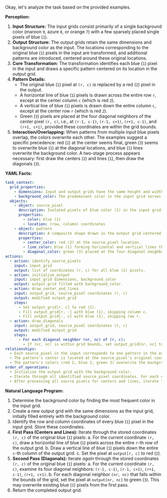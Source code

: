 Okay, let's analyze the task based on the provided examples.

**Perception:**

1.  **Input Structure:** The input grids consist primarily of a single background color (maroon `9`, azure `8`, or orange `7`) with a few sparsely placed single pixels of blue (`1`).
2.  **Output Structure:** The output grids retain the same dimensions and background color as the input. The locations corresponding to the original blue (`1`) pixels in the input are transformed, and additional patterns are introduced, centered around these original locations.
3.  **Core Transformation:** The transformation identifies each blue (`1`) pixel in the input and draws a specific pattern centered on its location in the output grid.
4.  **Pattern Details:**
    *   The original blue (`1`) pixel at `(r, c)` is replaced by a red (`2`) pixel in the output.
    *   A horizontal line of blue (`1`) pixels is drawn across the entire row `r`, except at the center column `c` (which is red `2`).
    *   A vertical line of blue (`1`) pixels is drawn down the entire column `c`, except at the center row `r` (which is red `2`).
    *   Green (`3`) pixels are placed at the four diagonal neighbors of the center pixel `(r, c)`, i.e., at `(r-1, c-1)`, `(r-1, c+1)`, `(r+1, c-1)`, and `(r+1, c+1)`, provided these coordinates are within the grid bounds.
5.  **Interaction/Overlapping:** When patterns from multiple input blue pixels overlap, the colors overwrite each other. The examples suggest a specific precedence: red (`2`) at the center seems final, green (`3`) seems to overwrite blue (`1`) at the diagonal locations, and blue (`1`) lines overwrite the background color. A two-stage process appears necessary: first draw the centers (`2`) and lines (`1`), then draw the diagonals (`3`).

**YAML Facts:**


```yaml
task_context:
  grid_properties:
    - dimensions: Input and output grids have the same height and width.
    - background_color: The predominant color in the input grid serves as the background and is preserved in the output grid where no other pattern is drawn.
  objects:
    - object: source_pixel
      description: Isolated pixels of blue color (1) in the input grid.
      properties:
        - color: blue (1)
        - location: (row, column) coordinates
    - object: pattern
      description: A composite shape drawn in the output grid centered on the location of each source_pixel.
      properties:
        - center_color: red (2) at the source_pixel location.
        - line_color: blue (1) forming horizontal and vertical lines through the center, extending to grid boundaries.
        - diagonal_color: green (3) placed at the four diagonal neighbors of the center.
actions:
  - action: identify_source_pixels
    input: input_grid
    output: list of coordinates (r, c) for all blue (1) pixels.
  - action: initialize_output
    input: input_grid dimensions, background_color
    output: output_grid filled with background_color.
  - action: draw_center_and_lines
    input: output_grid, source_pixel coordinates (r, c)
    output: modified output_grid
    steps:
      - Set output_grid[r, c] to red (2).
      - Fill output_grid[r, :] with blue (1), skipping column c.
      - Fill output_grid[:, c] with blue (1), skipping row r.
  - action: draw_diagonals
    input: output_grid, source_pixel coordinates (r, c)
    output: modified output_grid
    steps:
      - For each diagonal neighbor (nr, nc) of (r, c):
        - If (nr, nc) is within grid bounds, set output_grid[nr, nc] to green (3).
relationships:
  - Each source_pixel in the input corresponds to one pattern in the output.
  - The pattern's center is located at the source_pixel's original coordinates.
  - The pattern's colors (red 2, blue 1, green 3) overwrite the background color and potentially each other based on drawing order.
order_of_operations:
  - Initialize the output grid with the background color.
  - Iterate through all identified source_pixel coordinates. For each coordinate, perform the draw_center_and_lines action.
  - After processing all source pixels for centers and lines, iterate through all identified source_pixel coordinates again. For each coordinate, perform the draw_diagonals action.
```


**Natural Language Program:**

1.  Determine the background color by finding the most frequent color in the input grid.
2.  Create a new output grid with the same dimensions as the input grid, initially filled entirely with the background color.
3.  Identify the row and column coordinates of every blue (`1`) pixel in the input grid. Store these coordinates.
4.  **First Pass (Centers and Lines):** Iterate through the stored coordinates `(r, c)` of the original blue (`1`) pixels:
    a.  For the current coordinate `(r, c)`, draw a horizontal line of blue (`1`) pixels across the entire `r`-th row of the output grid.
    b.  Draw a vertical line of blue (`1`) pixels down the entire `c`-th column of the output grid.
    c.  Set the pixel at `output[r, c]` to red (`2`).
5.  **Second Pass (Diagonals):** Iterate *again* through the stored coordinates `(r, c)` of the original blue (`1`) pixels:
    a.  For the current coordinate `(r, c)`, examine its four diagonal neighbors: `(r-1, c-1)`, `(r-1, c+1)`, `(r+1, c-1)`, `(r+1, c+1)`.
    b.  For each diagonal neighbor `(nr, nc)` that falls within the bounds of the grid, set the pixel at `output[nr, nc]` to green (`3`). This may overwrite existing blue (`1`) pixels from the first pass.
6.  Return the completed output grid.